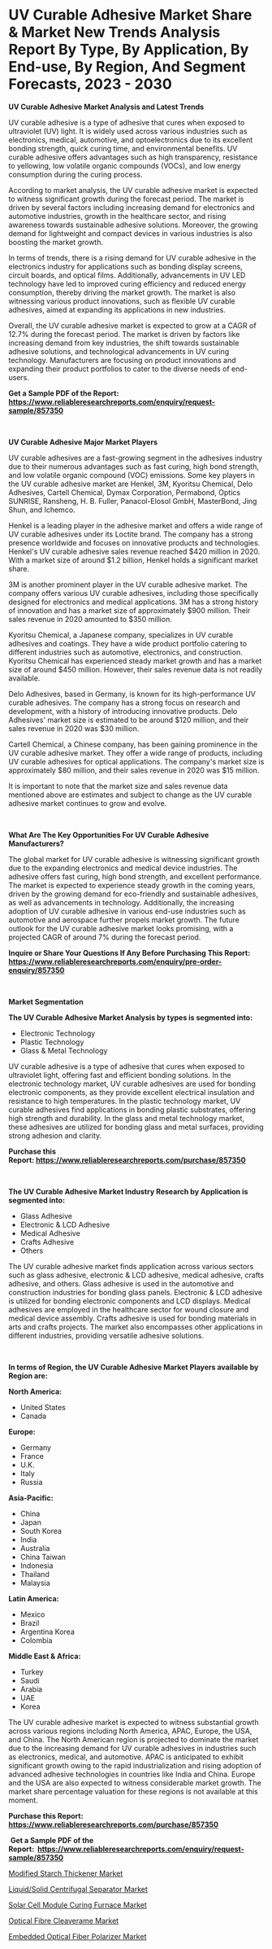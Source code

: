 <p><h1>UV Curable Adhesive Market Share & Market New Trends Analysis Report By Type, By Application, By End-use, By Region, And Segment Forecasts, 2023 - 2030</h1></p><p><strong>UV Curable Adhesive Market Analysis and Latest Trends</strong></p>
<p><p>UV curable adhesive is a type of adhesive that cures when exposed to ultraviolet (UV) light. It is widely used across various industries such as electronics, medical, automotive, and optoelectronics due to its excellent bonding strength, quick curing time, and environmental benefits. UV curable adhesive offers advantages such as high transparency, resistance to yellowing, low volatile organic compounds (VOCs), and low energy consumption during the curing process.</p><p>According to market analysis, the UV curable adhesive market is expected to witness significant growth during the forecast period. The market is driven by several factors including increasing demand for electronics and automotive industries, growth in the healthcare sector, and rising awareness towards sustainable adhesive solutions. Moreover, the growing demand for lightweight and compact devices in various industries is also boosting the market growth.</p><p>In terms of trends, there is a rising demand for UV curable adhesive in the electronics industry for applications such as bonding display screens, circuit boards, and optical films. Additionally, advancements in UV LED technology have led to improved curing efficiency and reduced energy consumption, thereby driving the market growth. The market is also witnessing various product innovations, such as flexible UV curable adhesives, aimed at expanding its applications in new industries.</p><p>Overall, the UV curable adhesive market is expected to grow at a CAGR of 12.7% during the forecast period. The market is driven by factors like increasing demand from key industries, the shift towards sustainable adhesive solutions, and technological advancements in UV curing technology. Manufacturers are focusing on product innovations and expanding their product portfolios to cater to the diverse needs of end-users.</p></p>
<p><strong>Get a Sample PDF of the Report:&nbsp; <a href="https://www.reliableresearchreports.com/enquiry/request-sample/857350">https://www.reliableresearchreports.com/enquiry/request-sample/857350</a></strong></p>
<p>&nbsp;</p>
<p><strong>UV Curable Adhesive Major Market Players</strong></p>
<p><p>UV curable adhesives are a fast-growing segment in the adhesives industry due to their numerous advantages such as fast curing, high bond strength, and low volatile organic compound (VOC) emissions. Some key players in the UV curable adhesive market are Henkel, 3M, Kyoritsu Chemical, Delo Adhesives, Cartell Chemical, Dymax Corporation, Permabond, Optics SUNRISE, Ransheng, H. B. Fuller, Panacol-Elosol GmbH, MasterBond, Jing Shun, and Ichemco.</p><p>Henkel is a leading player in the adhesive market and offers a wide range of UV curable adhesives under its Loctite brand. The company has a strong presence worldwide and focuses on innovative products and technologies. Henkel's UV curable adhesive sales revenue reached $420 million in 2020. With a market size of around $1.2 billion, Henkel holds a significant market share.</p><p>3M is another prominent player in the UV curable adhesive market. The company offers various UV curable adhesives, including those specifically designed for electronics and medical applications. 3M has a strong history of innovation and has a market size of approximately $900 million. Their sales revenue in 2020 amounted to $350 million.</p><p>Kyoritsu Chemical, a Japanese company, specializes in UV curable adhesives and coatings. They have a wide product portfolio catering to different industries such as automotive, electronics, and construction. Kyoritsu Chemical has experienced steady market growth and has a market size of around $450 million. However, their sales revenue data is not readily available.</p><p>Delo Adhesives, based in Germany, is known for its high-performance UV curable adhesives. The company has a strong focus on research and development, with a history of introducing innovative products. Delo Adhesives' market size is estimated to be around $120 million, and their sales revenue in 2020 was $30 million.</p><p>Cartell Chemical, a Chinese company, has been gaining prominence in the UV curable adhesive market. They offer a wide range of products, including UV curable adhesives for optical applications. The company's market size is approximately $80 million, and their sales revenue in 2020 was $15 million.</p><p>It is important to note that the market size and sales revenue data mentioned above are estimates and subject to change as the UV curable adhesive market continues to grow and evolve.</p></p>
<p>&nbsp;</p>
<p><strong>What Are The Key Opportunities For UV Curable Adhesive Manufacturers?</strong></p>
<p><p>The global market for UV curable adhesive is witnessing significant growth due to the expanding electronics and medical device industries. The adhesive offers fast curing, high bond strength, and excellent performance. The market is expected to experience steady growth in the coming years, driven by the growing demand for eco-friendly and sustainable adhesives, as well as advancements in technology. Additionally, the increasing adoption of UV curable adhesive in various end-use industries such as automotive and aerospace further propels market growth. The future outlook for the UV curable adhesive market looks promising, with a projected CAGR of around 7% during the forecast period.</p></p>
<p><strong>Inquire or Share Your Questions If Any Before Purchasing This Report: <a href="https://www.reliableresearchreports.com/enquiry/pre-order-enquiry/857350">https://www.reliableresearchreports.com/enquiry/pre-order-enquiry/857350</a></strong></p>
<p>&nbsp;</p>
<p><strong>Market Segmentation</strong></p>
<p><strong>The UV Curable Adhesive Market Analysis by types is segmented into:</strong></p>
<p><ul><li>Electronic Technology</li><li>Plastic Technology</li><li>Glass & Metal Technology</li></ul></p>
<p><p>UV curable adhesive is a type of adhesive that cures when exposed to ultraviolet light, offering fast and efficient bonding solutions. In the electronic technology market, UV curable adhesives are used for bonding electronic components, as they provide excellent electrical insulation and resistance to high temperatures. In the plastic technology market, UV curable adhesives find applications in bonding plastic substrates, offering high strength and durability. In the glass and metal technology market, these adhesives are utilized for bonding glass and metal surfaces, providing strong adhesion and clarity.</p></p>
<p><strong>Purchase this Report:&nbsp;<a href="https://www.reliableresearchreports.com/purchase/857350">https://www.reliableresearchreports.com/purchase/857350</a></strong></p>
<p>&nbsp;</p>
<p><strong>The UV Curable Adhesive Market Industry Research by Application is segmented into:</strong></p>
<p><ul><li>Glass Adhesive</li><li>Electronic & LCD Adhesive</li><li>Medical Adhesive</li><li>Crafts Adhesive</li><li>Others</li></ul></p>
<p><p>The UV curable adhesive market finds application across various sectors such as glass adhesive, electronic & LCD adhesive, medical adhesive, crafts adhesive, and others. Glass adhesive is used in the automotive and construction industries for bonding glass panels. Electronic & LCD adhesive is utilized for bonding electronic components and LCD displays. Medical adhesives are employed in the healthcare sector for wound closure and medical device assembly. Crafts adhesive is used for bonding materials in arts and crafts projects. The market also encompasses other applications in different industries, providing versatile adhesive solutions.</p></p>
<p>&nbsp;</p>
<p><strong>In terms of Region, the UV Curable Adhesive Market Players available by Region are:</strong></p>
<p>
    <p> <strong> North America: </strong>
        <ul>
            <li>United States</li>
            <li>Canada</li>
        </ul>
        </p> 
    <p> <strong> Europe: </strong>
        <ul>
            <li>Germany</li>
            <li>France</li>
            <li>U.K.</li>
            <li>Italy</li>
            <li>Russia</li>
        </ul>
        </p> 
    <p> <strong> Asia-Pacific: </strong>
        <ul>
            <li>China</li>
            <li>Japan</li>
            <li>South Korea</li>
            <li>India</li>
            <li>Australia</li>
            <li>China Taiwan</li>
            <li>Indonesia</li>
            <li>Thailand</li>
            <li>Malaysia</li>
        </ul>
        </p> 
    <p> <strong> Latin America: </strong>
        <ul>
            <li>Mexico</li>
            <li>Brazil</li>
            <li>Argentina Korea</li>
            <li>Colombia</li>
        </ul>
        </p> 
    <p> <strong> Middle East & Africa: </strong>
        <ul>
            <li>Turkey</li>
            <li>Saudi</li>
            <li>Arabia</li>
            <li>UAE</li>
            <li>Korea</li>
        </ul>
    </p>
    </p>
<p><p>The UV curable adhesive market is expected to witness substantial growth across various regions including North America, APAC, Europe, the USA, and China. The North American region is projected to dominate the market due to the increasing demand for UV curable adhesives in industries such as electronics, medical, and automotive. APAC is anticipated to exhibit significant growth owing to the rapid industrialization and rising adoption of advanced adhesive technologies in countries like India and China. Europe and the USA are also expected to witness considerable market growth. The market share percentage valuation for these regions is not available at this moment.</p></p>
<p><strong>Purchase this Report: <a href="https://www.reliableresearchreports.com/purchase/857350">https://www.reliableresearchreports.com/purchase/857350</a></strong></p>
<p>&nbsp;<strong>Get a Sample PDF of the Report:&nbsp;&nbsp;<a href="https://www.reliableresearchreports.com/enquiry/request-sample/857350">https://www.reliableresearchreports.com/enquiry/request-sample/857350</a></strong></p>
<p><strong></strong></p>
<p><p><a href="https://medium.com/@kiannoel89776554/modified-starch-thickener-nbsp-market-focuses-on-market-share-size-and-projected-forecast-till-3138d4180cde">Modified Starch Thickener Market</a></p><p><a href="https://medium.com/@sarademiri71/liquid-solid-centrifugal-separator-market-focuses-on-market-share-size-and-projected-forecast-till-4df918a6987d">Liquid/Solid Centrifugal Separator Market</a></p><p><a href="https://medium.com/@sandyabbott2023/solar-cell-module-curing-furnace-market-size-market-outlook-and-market-forecast-2023-to-2030-2e48250ae929">Solar Cell Module Curing Furnace Market</a></p><p><a href="https://medium.com/@loretashyti01/optical-fibre-cleaverame-market-outlook-industry-overview-and-forecast-2023-to-2030-3e21c609a3ea">Optical Fibre Cleaverame Market</a></p><p><a href="https://medium.com/@v27092023/embedded-optical-fiber-polarizer-market-comprehensive-assessment-by-type-application-and-ef6719fe0602">Embedded Optical Fiber Polarizer Market</a></p></p>